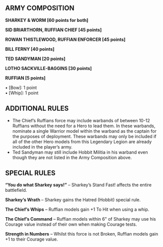﻿## ARMY COMPOSITION

<div class="unitCard" markdown>

**SHARKEY & WORM [60 points for both]**

**SID BRIARTHORN, RUFFIAN CHIEF [45 points]**

**ROWAN THISTLEWOOD, RUFFIAN ENFORCER [45 points]**

**BILL FERNY [40 points]**

**TED SANDYMAN [20 points]**

**LOTHO SACKVILLE-BAGGINS [30 points]**

**RUFFIAN [5 points]**

• [Bow]: 1 point  
• [Whip]: 1 point  

</div>

## ADDITIONAL RULES

- The Chief’s Ruffians force may include warbands of between 10-12 Ruffians without the need for a Hero to lead them. In these warbands, nominate a single Warrior model within the warband as the captain for the purposes of deployment. These warbands may only be included if all of the other Hero models from this Legendary Legion are already included in the player’s army.
- Ted Sandyman may still include Hobbit Militia in his warband even though they are not listed in the Army Composition above.

## SPECIAL RULES

**“You do what Sharkey says!”** – Sharkey’s Stand Fast! affects the entire battlefield.

**Sharkey’s Wrath** – Sharkey gains the Hatred (Hobbit) special rule.

**The Chief’s Whips** – Ruffian models gain +1 To Hit when using a whip.

**The Chief’s Command** – Ruffian models within 6" of Sharkey may use his Courage value instead of their own when making Courage tests.

**Strength in Numbers** – Whilst this force is not Broken, Ruffian models gain +1 to their Courage value.
